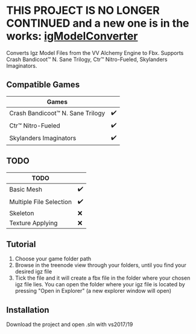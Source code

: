 # THIS PROJECT IS NO LONGER CONTINUED and a new one is in the works: [igModelConverter](https://github.com/AdventureT/igModelConverter)

Converts Igz Model Files from the VV Alchemy Engine to Fbx. Supports Crash Bandicoot™ N. Sane Trilogy, Ctr™ Nitro-Fueled, Skylanders Imaginators.

## Compatible Games
| Games                            |                    |
|----------------------------------|--------------------|
| Crash Bandicoot™ N. Sane Trilogy | :heavy_check_mark: |
| Ctr™ Nitro-Fueled                | :heavy_check_mark: |
| Skylanders Imaginators           | :heavy_check_mark: |

## TODO

| TODO                    |                    |
|-------------------------|--------------------|
| Basic Mesh              | :heavy_check_mark: |
| Multiple File Selection | :heavy_check_mark: |
| Skeleton                | :x:                |
| Texture Applying        | :x:                |

## Tutorial
1. Choose your game folder path 
2. Browse in the treenode view through your folders, until you find your desired igz file
3. Tick the file and it will create a fbx file in the folder where your chosen igz file lies.
You can open the folder where your igz file is located by pressing "Open in Explorer" (a new explorer window will open)

## Installation
Download the project and open .sln with vs2017/19
